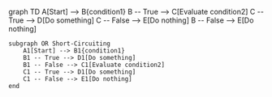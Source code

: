 graph TD
    A[Start] --> B{condition1}
    B -- True --> C[Evaluate condition2]
    C -- True --> D[Do something]
    C -- False --> E[Do nothing]
    B -- False --> E[Do nothing]

    subgraph OR Short-Circuiting
        A1[Start] --> B1{condition1}
        B1 -- True --> D1[Do something]
        B1 -- False --> C1[Evaluate condition2]
        C1 -- True --> D1[Do something]
        C1 -- False --> E1[Do nothing]
    end
